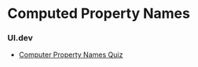 # Computed Property Names

### UI.dev

- [Computer Property Names Quiz](https://platform.ui.dev/courses/950037/lectures/17590261)
